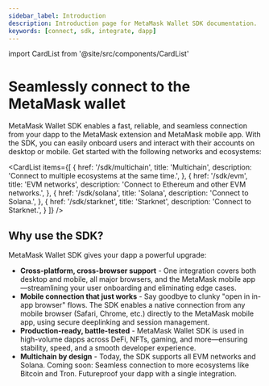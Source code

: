 ```yaml
---
sidebar_label: Introduction
description: Introduction page for MetaMask Wallet SDK documentation.
keywords: [connect, sdk, integrate, dapp]
---
```


import CardList from '@site/src/components/CardList'

# Seamlessly connect to the MetaMask wallet

MetaMask Wallet SDK enables a fast, reliable, and seamless connection from your dapp to the MetaMask extension and MetaMask mobile app.
With the SDK, you can easily onboard users and interact with their accounts on desktop or mobile.
Get started with the following networks and ecosystems:

<CardList
items={[
{
href: '/sdk/multichain',
title: 'Multichain',
description: 'Connect to multiple ecosystems at the same time.',
},
{
href: '/sdk/evm',
title: 'EVM networks',
description: 'Connect to Ethereum and other EVM networks.',
},
{
href: '/sdk/solana',
title: 'Solana',
description: 'Connect to Solana.',
},
{
href: '/sdk/starknet',
title: 'Starknet',
description: 'Connect to Starknet.',
}
]}
/>

## Why use the SDK?

MetaMask Wallet SDK gives your dapp a powerful upgrade:

- **Cross-platform, cross-browser support** - One integration covers both desktop and mobile, all major browsers, and the MetaMask mobile app—streamlining your user onboarding and eliminating edge cases.
- **Mobile connection that just works** - Say goodbye to clunky "open in in-app browser" flows.
  The SDK enables a native connection from any mobile browser (Safari, Chrome, etc.) directly to the MetaMask mobile app, using secure deeplinking and session management.
- **Production-ready, battle-tested** - MetaMask Wallet SDK is used in high-volume dapps across DeFi, NFTs, gaming, and more—ensuring stability, speed, and a smooth developer experience.
- **Multichain by design** - Today, the SDK supports all EVM networks and Solana.
  Coming soon: Seamless connection to more ecosystems like Bitcoin and Tron.
  Futureproof your dapp with a single integration.
